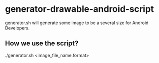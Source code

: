 # generator-drawable-android-script
generator.sh will generate some image to be a several size for Android Developers. 

## How we use the script?<br />
./generator.sh <image_file_name.format>
